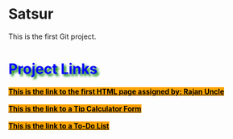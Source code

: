 # Satsur
This is the first Git project.
<html>
<style>
  #ProjectLinks {
    color: blue;
    text-shadow: 4px 4px 4px green;
  }
  #FormLink, #TipCalculatorLink, #ToDoListLink {
    font-weight: bold;
    background-color: orange;
    color: black;
  }
</style>
<body>
<h1 id="ProjectLinks">Project Links</h1>
<a id="FormLink" href="https://satsur.github.io/Satsur/form.html">This is the link to the first HTML page assigned by: Rajan Uncle</a><br><br>
<a id="TipCalculatorLink" href="https://satsur.github.io/Satsur/Tip%20Calculator%20Code.html">This is the link to a Tip Calculator Form</a><br><br>
<a id="ToDoListLink" href="https://satsur.github.io/Satsur/ToDoList.html">This is the link to a To-Do List</a>
</body>
</html>
